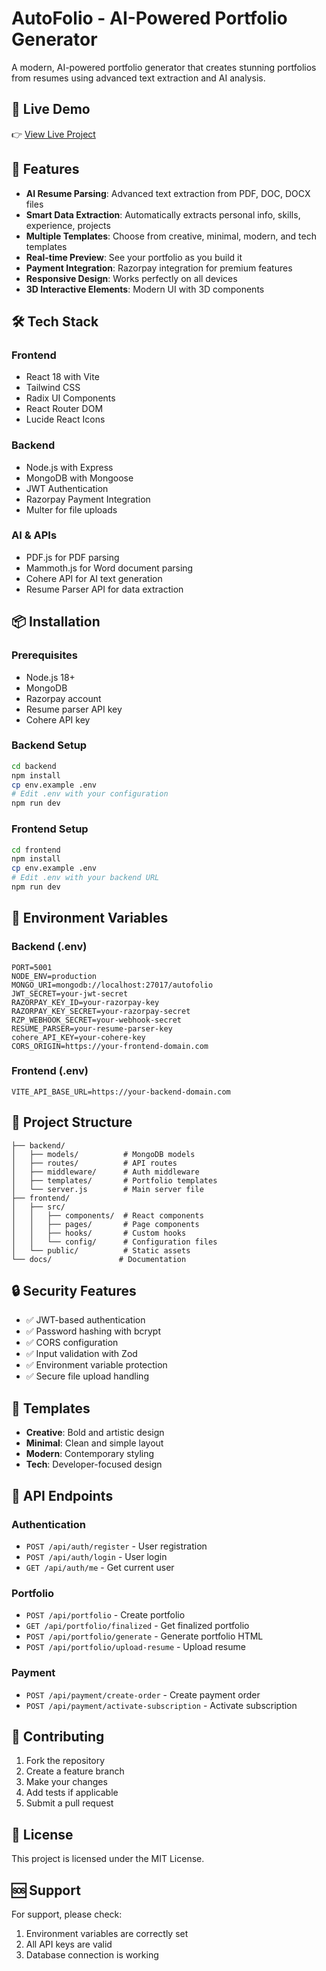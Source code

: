 # AutoFolio - AI-Powered Portfolio Generator

A modern, AI-powered portfolio generator that creates stunning portfolios from resumes using advanced text extraction and AI analysis.



## 🔗 Live Demo

👉 [View Live Project](https://auto-folio-xebia-internship-project-group-m-6ngn-mu29vq5rm.vercel.app/)


## 🚀 Features

- **AI Resume Parsing**: Advanced text extraction from PDF, DOC, DOCX files
- **Smart Data Extraction**: Automatically extracts personal info, skills, experience, projects
- **Multiple Templates**: Choose from creative, minimal, modern, and tech templates
- **Real-time Preview**: See your portfolio as you build it
- **Payment Integration**: Razorpay integration for premium features
- **Responsive Design**: Works perfectly on all devices
- **3D Interactive Elements**: Modern UI with 3D components

## 🛠️ Tech Stack

### Frontend
- React 18 with Vite
- Tailwind CSS
- Radix UI Components
- React Router DOM
- Lucide React Icons

### Backend
- Node.js with Express
- MongoDB with Mongoose
- JWT Authentication
- Razorpay Payment Integration
- Multer for file uploads

### AI & APIs
- PDF.js for PDF parsing
- Mammoth.js for Word document parsing
- Cohere API for AI text generation
- Resume Parser API for data extraction

## 📦 Installation

### Prerequisites
- Node.js 18+
- MongoDB
- Razorpay account
- Resume parser API key
- Cohere API key

### Backend Setup

```bash
cd backend
npm install
cp env.example .env
# Edit .env with your configuration
npm run dev
```

### Frontend Setup

```bash
cd frontend
npm install
cp env.example .env
# Edit .env with your backend URL
npm run dev
```

## 🔧 Environment Variables

### Backend (.env)
```env
PORT=5001
NODE_ENV=production
MONGO_URI=mongodb://localhost:27017/autofolio
JWT_SECRET=your-jwt-secret
RAZORPAY_KEY_ID=your-razorpay-key
RAZORPAY_KEY_SECRET=your-razorpay-secret
RZP_WEBHOOK_SECRET=your-webhook-secret
RESUME_PARSER=your-resume-parser-key
cohere_API_KEY=your-cohere-key
CORS_ORIGIN=https://your-frontend-domain.com
```

### Frontend (.env)
```env
VITE_API_BASE_URL=https://your-backend-domain.com
```


## 📁 Project Structure

```
├── backend/
│   ├── models/          # MongoDB models
│   ├── routes/          # API routes
│   ├── middleware/      # Auth middleware
│   ├── templates/       # Portfolio templates
│   └── server.js        # Main server file
├── frontend/
│   ├── src/
│   │   ├── components/  # React components
│   │   ├── pages/       # Page components
│   │   ├── hooks/       # Custom hooks
│   │   └── config/      # Configuration files
│   └── public/          # Static assets
└── docs/               # Documentation
```

## 🔒 Security Features

- ✅ JWT-based authentication
- ✅ Password hashing with bcrypt
- ✅ CORS configuration
- ✅ Input validation with Zod
- ✅ Environment variable protection
- ✅ Secure file upload handling

## 🎨 Templates

- **Creative**: Bold and artistic design
- **Minimal**: Clean and simple layout
- **Modern**: Contemporary styling
- **Tech**: Developer-focused design

## 📱 API Endpoints

### Authentication
- `POST /api/auth/register` - User registration
- `POST /api/auth/login` - User login
- `GET /api/auth/me` - Get current user

### Portfolio
- `POST /api/portfolio` - Create portfolio
- `GET /api/portfolio/finalized` - Get finalized portfolio
- `POST /api/portfolio/generate` - Generate portfolio HTML
- `POST /api/portfolio/upload-resume` - Upload resume

### Payment
- `POST /api/payment/create-order` - Create payment order
- `POST /api/payment/activate-subscription` - Activate subscription

## 🤝 Contributing

1. Fork the repository
2. Create a feature branch
3. Make your changes
4. Add tests if applicable
5. Submit a pull request

## 📄 License

This project is licensed under the MIT License.

## 🆘 Support

For support, please check:
1. Environment variables are correctly set
2. All API keys are valid
3. Database connection is working



